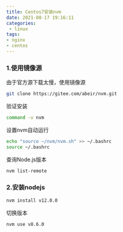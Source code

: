 ```yaml
---
title: Centos7安装nvm
date: 2021-08-17 19:16:11
categories:
 - linux
tags:
- nginx
- centos
---
```


### 1.使用镜像源

由于官方源下载太慢，使用镜像源
```bash
git clone https://gitee.com/abeir/nvm.git
```
验证安装
```bash
command -v nvm
```
设置nvm自动运行
```bash
echo "source ~/nvm/nvm.sh" >> ~/.bashrc
source ~/.bashrc
```
查询Node.js版本

```bash
nvm list-remote
```
### 2.安装nodejs
```bash
nvm install v12.0.0
```
切换版本
```bash
nvm use v8.6.0
```
